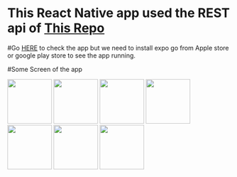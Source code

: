 # This React Native app used the REST api of [This Repo](https://github.com/whyshams/MERN-Stack-JWT-authentication) 

#Go [HERE](https://exp.host/@nurenshams/nativeapp?release-channel=default) to check the app but we need to install expo go from Apple store or google play store to see the app running.

#Some Screen of the app

<img src="https://github.com/whyshams/Full-Stack-React-Native-JWT-Authentication/assets/72270901/af785bbe-2a5f-44b4-8272-ce61c263c2e8" width="100">

<img src="https://github.com/whyshams/Full-Stack-React-Native-JWT-Authentication/assets/72270901/1797033b-9b34-4003-a23b-f4927cdba0a7" width="100">

<img src="https://github.com/whyshams/Full-Stack-React-Native-JWT-Authentication/assets/72270901/9997b866-63ce-440d-9899-93946d4fd70b" width="100">
<img src="https://github.com/whyshams/Full-Stack-React-Native-JWT-Authentication/assets/72270901/61049f8e-3e26-4dd3-8d04-10ca2419907e" width="100">
<img src="https://github.com/whyshams/Full-Stack-React-Native-JWT-Authentication/assets/72270901/00fa2d0a-58de-4b64-ba00-c955856f3fee" width="100">
<img src="https://github.com/whyshams/Full-Stack-React-Native-JWT-Authentication/assets/72270901/b2788a7f-d213-4176-8425-b1fc14d5c61f" width="100">
<img src="https://github.com/whyshams/Full-Stack-React-Native-JWT-Authentication/assets/72270901/c47e1634-3b10-4808-bf37-c1a419f48373" width="100">


